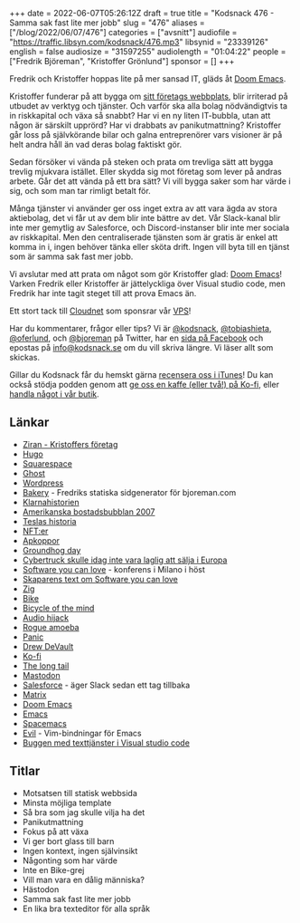 +++
date = 2022-06-07T05:26:12Z
draft = true
title = "Kodsnack 476 - Samma sak fast lite mer jobb"
slug = "476"
aliases = ["/blog/2022/06/07/476"]
categories = ["avsnitt"]
audiofile = "https://traffic.libsyn.com/kodsnack/476.mp3"
libsynid = "23339126"
english = false
audiosize = "31597255"
audiolength = "01:04:22"
people = ["Fredrik Björeman", "Kristoffer Grönlund"]
sponsor = []
+++

Fredrik och Kristoffer hoppas lite på mer sansad IT, gläds åt [Doom Emacs](https://github.com/doomemacs/doomemacs).

Kristoffer funderar på att bygga om [sitt företags webbplats](https://ziran.se/), blir irriterad på utbudet av verktyg och tjänster. Och varför ska alla bolag nödvändigtvis ta in riskkapital och växa så snabbt? Har vi en ny liten IT-bubbla, utan att någon är särskilt upprörd? Har vi drabbats av panikutmattning? Kristoffer går loss på självkörande bilar och galna entreprenörer vars visioner är på helt andra håll än vad deras bolag faktiskt gör.

Sedan försöker vi vända på steken och prata om trevliga sätt att bygga trevlig mjukvara istället. Eller skydda sig mot företag som lever på andras arbete. Går det att vända på ett bra sätt? Vi vill bygga saker som har värde i sig, och som man tar rimligt betalt för.

Många tjänster vi använder ger oss inget extra av att vara ägda av stora aktiebolag, det vi får ut av dem blir inte bättre av det. Vår Slack-kanal blir inte mer gemytlig av Salesforce, och Discord-instanser blir inte mer sociala av riskkapital. Men den centraliserade tjänsten som är gratis är enkel att komma in i, ingen behöver tänka eller sköta drift. Ingen vill byta till en tjänst som är samma sak fast mer jobb.

Vi avslutar med att prata om något som gör Kristoffer glad: [Doom Emacs](https://github.com/doomemacs/doomemacs)! Varken Fredrik eller Kristoffer är jättelyckliga över Visual studio code, men Fredrik har inte tagit steget till att prova Emacs än.

Ett stort tack till [Cloudnet](https://www.cloudnet.se) som sponsrar vår [VPS](https://en.wikipedia.org/wiki/Virtual_private_server)!

Har du kommentarer, frågor eller tips? Vi är [@kodsnack](https://www.twitter.com/kodsnack), [@tobiashieta](https://www.twitter.com/tobiashieta), [@oferlund](https://www.twitter.com/oferlund), och [@bjoreman](https://www.twitter.com/bjoreman) på Twitter, har en [sida på Facebook](https://www.facebook.com/kodsnack) och epostas på [info@kodsnack.se](mailto:info@kodsnack.se) om du vill skriva längre. Vi läser allt som skickas.

Gillar du Kodsnack får du hemskt gärna [recensera oss i iTunes](https://itunes.apple.com/se/podcast/kodsnack/id561631498?l=en)! Du kan också stödja podden genom att <a href="https://ko-fi.com/kodsnack" rel="payment">ge oss en kaffe (eller två!) på Ko-fi</a>, eller [handla något i vår butik](https://shop.spreadshirt.se/kodsnack/).

## Länkar ##
* [Ziran - Kristoffers företag](https://ziran.se/)
* [Hugo](https://gohugo.io/)
* [Squarespace](https://en.wikipedia.org/wiki/Squarespace)
* [Ghost](https://ghost.org/)
* [Wordpress](https://en.wikipedia.org/wiki/WordPress)
* [Bakery](https://github.com/bjoreman/bakery) - Fredriks statiska sidgenerator för bjoreman.com
* [Klarnahistorien](https://blog.pragmaticengineer.com/layoffs-at-klarna/)
* [Amerikanska bostadsbubblan 2007](https://en.wikipedia.org/wiki/Subprime_mortgage_crisis)
* [Teslas historia](https://en.wikipedia.org/wiki/History_of_Tesla,_Inc.)
* [NFT:er](https://en.wikipedia.org/wiki/Non-fungible_token)
* [Apkoppor](https://en.wikipedia.org/wiki/Monkeypox)
* [Groundhog day](https://en.wikipedia.org/wiki/Groundhog_Day)
* [Cybertruck skulle idag inte vara laglig att sälja i Europa](https://www.motoringresearch.com/car-news/tesla-cybertruck-not-legal-europe/)
* [Software you can love](https://sycl.it/) - konferens i Milano i höst
* [Skaparens text om Software you can love](https://kristoff.it/blog/software-you-can-love/)
* [Zig](https://en.wikipedia.org/wiki/Zig_%28programming_language%29)
* [Bike](https://hogbaysoftware.netlify.app/bike/)
* [Bicycle of the mind](https://www.youtube.com/watch?v=KmuP8gsgWb8)
* [Audio hijack](https://www.rogueamoeba.com/audiohijack/)
* [Rogue amoeba](https://www.rogueamoeba.com/company/)
* [Panic](https://panic.com/)
* [Drew DeVault](https://drewdevault.com/)
* [Ko-fi](https://ko-fi.com/)
* [The long tail](https://en.wikipedia.org/wiki/Long_tail)
* [Mastodon](https://en.wikipedia.org/wiki/Mastodon_%28software%29)
* [Salesforce](https://en.wikipedia.org/wiki/Salesforce) - äger Slack sedan ett tag tillbaka
* [Matrix](https://en.wikipedia.org/wiki/Matrix_%28protocol%29)
* [Doom Emacs](https://github.com/doomemacs/doomemacs)
* [Emacs](https://en.wikipedia.org/wiki/Emacs)
* [Spacemacs](https://www.spacemacs.org/)
* [Evil](https://github.com/emacs-evil/evil) - Vim-bindningar för Emacs
* [Buggen med texttjänster i Visual studio code](https://github.com/microsoft/vscode/issues/27799)

## Titlar ##
* Motsatsen till statisk webbsida
* Minsta möjliga template
* Så bra som jag skulle vilja ha det
* Panikutmattning
* Fokus på att växa
* Vi ger bort glass till barn
* Ingen kontext, ingen självinsikt
* Någonting som har värde
* Inte en Bike-grej
* Vill man vara en dålig människa?
* Hästodon
* Samma sak fast lite mer jobb
* En lika bra texteditor för alla språk